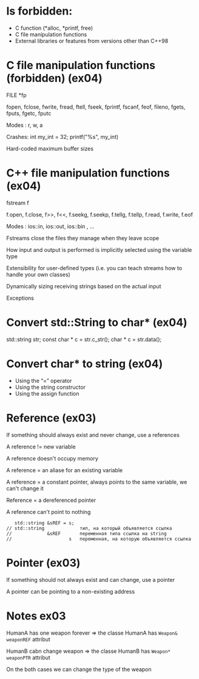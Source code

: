 # Is forbidden:
- C function (*alloc, *printf, free)
- C file manipulation functions
- External libraries or features from versions other than C++98

# C file manipulation functions (forbidden) (ex04)

FILE *fp

fopen, fclose, fwrite, fread, ftell, fseek, fprintf, fscanf, feof, fileno, fgets, fputs, fgetc, fputc

Modes : r, w, a

Crashes: int my_int = 32; printf("%s", my_int)

Hard-coded maximum buffer sizes

# C++ file manipulation functions (ex04)

fstream f

f.open, f.close, f>>, f<<, f.seekg, f.seekp, f.tellg, f.tellp, f.read, f.write, f.eof

Modes : ios::in, ios::out, ios::bin , ...

Fstreams close the files they manage when they leave scope

How input and output is performed is implicitly selected using the variable type

Extensibility for user-defined types (i.e. you can teach streams how to handle your own classes)

Dynamically sizing receiving strings based on the actual input

Exceptions

# Convert std::String to char* (ex04)
std::string str;
const char * c = str.c_str();
char       * c = str.data();

# Convert char* to string (ex04)
- Using the “=” operator
- Using the string constructor
- Using the assign function


# Reference (ex03)

If something should always exist and never change, use a references

A reference !=  new variable

A reference doesn't occupy memory

A reference = an aliase for an existing variable

A reference = a constant pointer, always points to the same variable, we can't change it 

Reference = a dereferenced pointer

A reference can't point to nothing

```
   std::string &sREF = s;
// std::string             тип, на который объявляется ссылка
//             &sREF       переменная типа ссылка на string
//                     s   переменная, на которую объявляется ссылка
```
# Pointer (ex03)

If something should not always exist and can change, use a pointer

A pointer can be pointing to a non-existing address

# Notes ex03

HumanA has one weapon forever => the classe HumanA has `Weapon& weaponREF` attribut

HumanB cabn change weapon     => the classe HumanB has `Weapon* weaponPTR` attribut

On the both cases we can change the type of the weapon 
